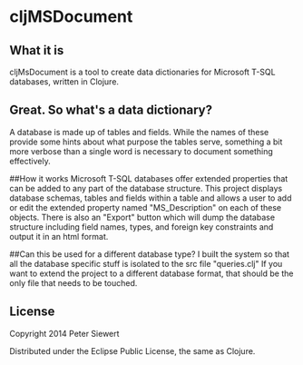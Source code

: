 # cljMSDocument

## What it is
cljMsDocument is a tool to create data dictionaries for Microsoft T-SQL databases, written in Clojure.

## Great. So what's a data dictionary?
A database is made up of tables and fields. While the names of these provide some hints about what purpose the tables serve, something a bit more verbose than a single word is necessary to document something effectively. 

##How it works
Microsoft T-SQL databases offer extended properties that can be added to any part of the database structure. This project displays database schemas, tables and fields within a table and allows a user to add or edit the extended property named "MS_Description" on each of these objects. There is also an "Export" button which will dump the database structure including field names, types, and foreign key constraints and output it in an html format.

##Can this be used for a different database type?
I built the system so that all the database specific stuff is isolated to the src file "queries.clj" If you want to extend the project to a different database format, that should be the only file that needs to be touched.

## License
Copyright 2014 Peter Siewert

Distributed under the Eclipse Public License, the same as Clojure.
